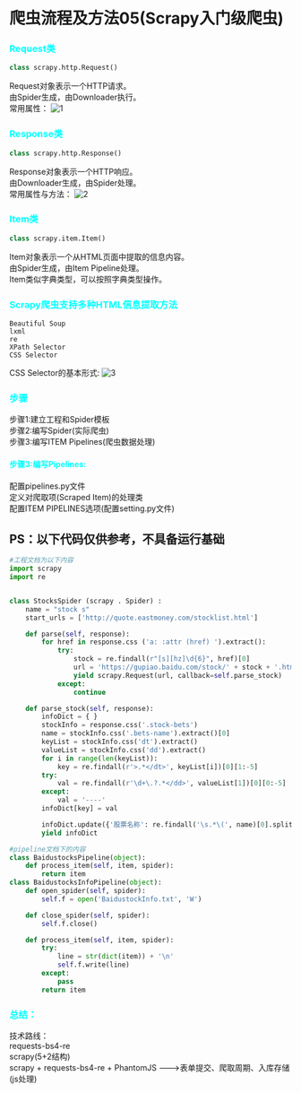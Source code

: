 # 爬虫流程及方法05(Scrapy入门级爬虫)

### <font color=cyan>Request类</font>
```python
class scrapy.http.Request()
```
Request对象表示一个HTTP请求。  
由Spider生成，由Downloader执行。  
常用属性：
![1](https://pic./2020/04/19/46edb08266e4f.png)

### <font color=cyan>Response类</font>
```python
class scrapy.http.Response()
```
Response对象表示一个HTTP响应。  
由Downloader生成，由Spider处理。  
常用属性与方法：
![2](https://pic./2020/04/19/584ddc21cbb3c.png)

### <font color=cyan>Item类</font>
```python
class scrapy.item.Item()
```
Item对象表示一个从HTML页面中提取的信息内容。  
由Spider生成，由Item Pipeline处理。  
Item类似字典类型，可以按照字典类型操作。

### <font color=cyan>Scrapy爬虫支持多种HTML信息提取方法</font>
```
Beautiful Soup
lxml
re
XPath Selector
CSS Selector
```
CSS Selector的基本形式:
![3](https://pic./2020/04/19/f685927e4f207.png)

### <font color=cyan>步骤</font>
步骤1:建立工程和Spider模板  
步骤2:编写Spider(实际爬虫)  
步骤3:编写ITEM Pipelines(爬虫数据处理)

#### <font color=cyan>步骤3:编写Pipelines:</font>
配置pipelines.py文件  
定义对爬取项(Scraped Item)的处理类  
配置ITEM PIPELINES选项(配置setting.py文件)  

## PS：以下代码仅供参考，不具备运行基础
```python
#工程文档为以下内容
import scrapy
import re


class StocksSpider (scrapy . Spider) :
    name = "stock s"
    start_urls = ['http://quote.eastmoney.com/stocklist.html']

    def parse(self, response):
        for href in response.css ('a: :attr (href) ').extract():
            try:
                stock = re.findall(r"[s][hz]\d{6}", href)[0]
                url = 'https://gupiao.baidu.com/stock/' + stock + '.html'
                yield scrapy.Request(url, callback=self.parse_stock)
            except:
                continue

    def parse_stock(self, response):
        infoDict = { }
        stockInfo = response.css('.stock-bets')
        name = stockInfo.css('.bets-name').extract()[0]
        keyList = stockInfo.css('dt').extract()
        valueList = stockInfo.css('dd').extract()
        for i in range(len(keyList)):
            key = re.findall(r'>.*</dt>', keyList[i])[0][1:-5]
        try:
            val = re.findall(r'\d+\.?.*</dd>', valueList[1])[0][0:-5]
        except:
            val = '----'
        infoDict[key] = val

        infoDict.update({'股票名称': re.findall('\s.*\(', name)[0].split()[0] + re.findall('\>.*\<', name)[0][1:-1]})
        yield infoDict
```
```python
#pipeline文档下的内容
class BaidustocksPipeline(object):
    def process_item(self, item, spider):
        return item
class BaidustocksInfoPipeline(object):
    def open_spider(self, spider):
        self.f = open('BaidustockInfo.txt', 'W')

    def close_spider(self, spider):
        self.f.close()

    def process_item(self, item, spider):
        try:
            line = str(dict(item)) + '\n'
            self.f.write(line)
        except:
            pass
        return item
```

### <font color=cyan>总结：</font>
技术路线：  
requests-bs4-re      
scrapy(5+2结构)   
scrapy + requests-bs4-re + PhantomJS   --->表单提交、爬取周期、入库存储(js处理)


